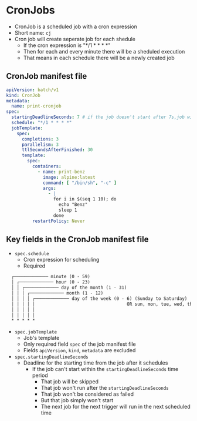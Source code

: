 # CronJobs

* CronJob is a scheduled job with a cron expression
* Short name: `cj`
* Cron job will create seperate job for each shedule
  * If the cron expression is "*/1 * * * *"
  * Then for each and every minute there will be a sheduled execution
  * That means in each schedule there will be a newly created job

## CronJob manifest file

```yaml
apiVersion: batch/v1
kind: CronJob
metadata:
  name: print-cronjob
spec:
  startingDeadlineSeconds: 7 # if the job doesn't start after 7s,job will miss
  schedule: "*/1 * * * *"
  jobTemplate:
    spec:
      completions: 3
      parallelism: 3
      ttlSecondsAfterFinished: 30
      template:
        spec:
          containers:
            - name: print-benz
              image: alpine:latest
              command: [ "/bin/sh", "-c" ]
              args:
                - |
                  for i in $(seq 1 10); do
                    echo "Benz"
                    sleep 1
                  done
          restartPolicy: Never
```

## Key fields in the CronJob manifest file

* `spec.schedule`
  * Cron expression for scheduling
  * Required

```markdown
  ┌───────────── minute (0 - 59)
  │ ┌───────────── hour (0 - 23)
  │ │ ┌───────────── day of the month (1 - 31)
  │ │ │ ┌───────────── month (1 - 12)
  │ │ │ │ ┌───────────── day of the week (0 - 6) (Sunday to Saturday)
  │ │ │ │ │                                   OR sun, mon, tue, wed, thu, fri, sat
  │ │ │ │ │ 
  │ │ │ │ │
  * * * * *
```
* `spec.jobTemplate`
  * Job's template
  * Only required field `spec` of the job manifest file
  * Fields `apiVersion`, `kind`, `metadata` are excluded
* `spec.startingDeadlineSeconds`
  * Deadline for the starting time from the job after it schedules
    * If the job can't start within the `startingDeadlineSeconds` time period
      * That job will be skipped
      * That job won't run after the `startingDeadlineSeconds`
      * That job won't be considered as failed
      * But that job simply won't start
      * The next job for the next trigger will run in the next scheduled time
